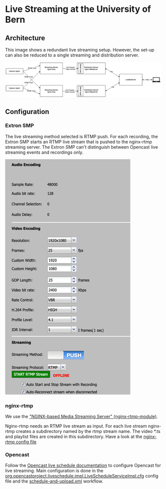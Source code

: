 Live Streaming at the University of Bern
========================================

## Architecture

This image shows a redundant live streaming setup. However, the set-up can also be reduced to a single streaming and distribution server.

![Live Streaming Architecture](live-streaming-architecture.png)

## Configuration

### Extron SMP

The live streaming method selected is RTMP push. For each recording, the Extron SMP starts an RTMP live stream that is pushed to the nginx-rtmp streaming server. The Extron SMP can't distinguish between Opencast live streaming events and recordings only.

![Extron SMP live streaming config](ExtronSMP-LiveStreaming-config.png)

### nginx-rtmp

We use the ["NGINX-based Media Streaming Server" (nginx-rtmp-module)](https://github.com/arut/nginx-rtmp-module).

Nginx-rtmp needs an RTMP live stream as input. For each live stream nginx-rtmp creates a subdirectory named by the rtmp stream name. The video *.ts and playlist files are created in this subdirectory.
Have a look at the [nginx-rtmp config file](nginx-rtmp-livestreaming.conf)


### Opencast

Follow the [Opencast live schedule documentation](https://docs.opencast.org/r/13.x/admin/#modules/liveschedule/) to configure Opencast for live streaming.
Main configuration is done in the [org.opencastproject.liveschedule.impl.LiveScheduleServiceImpl.cfg](org.opencastproject.liveschedule.impl.LiveScheduleServiceImpl.cfg) config file and the [schedule-and-upload.xml](schedule-and-upload.xml) workflow.

